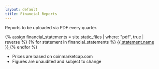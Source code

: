 ```yaml
---
layout: default
title: Financial Reports
---
```


Reports to be uploaded via PDF every quarter.

<div class="financial-statements">
{% assign financial_statements = site.static_files | where: "pdf", true | reverse %}
{% for statement in financial_statements %}
  <a class="statement" href="{{ statement.path }}" title="Download PDF" target="_blank">
    <i class="ico ico-pdf"></i>
    <span class="name">{{ statement.name }}</span>
    <!--span class="date">{{ statement.modified_time | date_to_string }}</span-->
  </a>
{% endfor %}
</div>

- Prices are based on coinmarketcap.com
- Figures are unaudited and subject to change